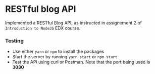 # RESTful blog API
 Implemented a RESTful Blog API, as instructed in assignement 2 of `Introduction to NodeJS` EDX course.

### Testing
- Use either `yarn` or `npm` to install the packages
- Start the server by running `yarn start` or `npm start`
- Test the API using curl or Postman. Note that the port being used is **3030**
